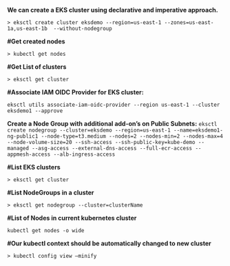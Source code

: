 **We can create a EKS cluster using declarative and imperative approach.** 

```> eksctl create cluster eksdemo --region=us-east-1 --zones=us-east-1a,us-east-1b  --without-nodegroup```

**#Get created nodes**

```> kubectl get nodes```

**#Get List of clusters**

```> eksctl get cluster```

**#Associate IAM OIDC Provider for EKS cluster:**

```eksctl utils associate-iam-oidc-provider --region us-east-1 --cluster eksdemo1 --approve```

**Create a Node Group with additional add-on’s on Public Subnets:**
``` eksctl create nodegroup --cluster=eksdemo --region=us-east-1 --name=eksdemo1-ng-public1 --node-type=t3.medium --nodes=2 --nodes-min=2 --nodes-max=4 --node-volume-size=20 --ssh-access --ssh-public-key=kube-demo --managed --asg-access --external-dns-access --full-ecr-access --appmesh-access --alb-ingress-access ```

**#List EKS clusters**

```> eksctl get cluster```

**#List NodeGroups in a cluster**

```> eksctl get nodegroup --cluster=clusterName```

**#List of Nodes in current kubernetes cluster**

```kubectl get nodes -o wide```

**#Our kubectl context should be automatically changed to new cluster**

```> kubectl config view –minify```
